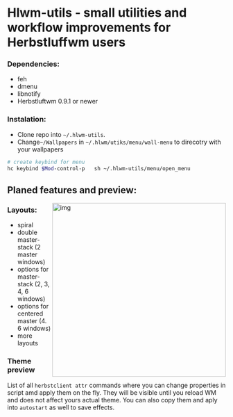 # Hlwm-utils - small utilities and workflow improvements for Herbstluffwm users

### Dependencies:

- feh
- dmenu
- libnotify
- Herbstluftwm 0.9.1 or newer

### Instalation:

- Clone repo into `~/.hlwm-utils`.
- Change`~/Wallpapers` in `~/.hlwm/utiks/menu/wall-menu` to direcotry with your wallpapers

```sh
# create keybind for menu
hc keybind $Mod-control-p	sh ~/.hlwm-utils/menu/open_menu
```

## Planed features and preview:

<img src="https://i.imgur.com/SLCIsH1.jpg" alt="img" align="right" width="400px">

### Layouts:

- spiral
- double master-stack (2 master windows)
- options for master-stack (2, 3, 4, 6 windows)
- options for centered master (4. 6 windows)
- more layouts

### Theme preview

List of all `herbstclient attr` commands where you can change properties in script amd apply them on the fly. They will be visible until you reload WM and does not affect yours actual theme. You can also copy them and aply into `autostart` as well to save effects.
